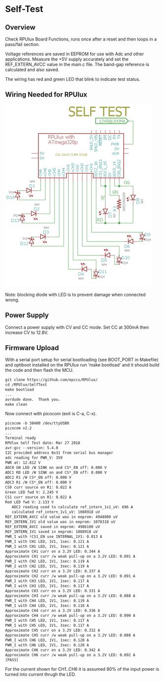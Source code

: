 # Self-Test

## Overview

Check RPUlux Board Functions, runs once after a reset and then loops in a pass/fail section.

Voltage references are saved in EEPROM for use with Adc and other applications. Measure the +5V supply accurately and set the REF_EXTERN_AVCC value in the main.c file. The band-gap reference is calculated and also saved.

The wiring has red and green LED that blink to indicate test status.

## Wiring Needed for RPUlux

![Wiring](./Setup/SelfTestWiring.png)

Note: blocking diode with LED is to prevent damage when connected wrong.


## Power Supply

Connect a power supply with CV and CC mode. Set CC at 300mA then increase CV to 12.8V.


## Firmware Upload

With a serial port setup for serial bootloading (see BOOT_PORT in Makefile) and optiboot installed on the RPUlux run 'make bootload' and it should build the code and then flash the MCU.

``` 
git clone https://github.com/epccs/RPUlux/
cd /RPUlux/SelfTest
make bootload
...
avrdude done.  Thank you.
make clean
``` 

Now connect with picocom (exit is C-a, C-x). 

``` 
picocom -b 38400 /dev/ttyUSB0
picocom v2.2
...
Terminal ready
RPUlux Self Test date: Mar 27 2018
avr-gcc --version: 5.4.0
I2C provided address 0x31 from serial bus manager
adc reading for PWR_V: 359
PWR at: 12.812 V
ADC0 GN LED /W SINK on and CS*_EN off: 0.000 V
ADC1 RD LED /W SINK on and CS*_EN off: 0.000 V
ADC2 R1 /W CS*_EN off: 0.000 V
ADC3 R1 /W CS*_EN off: 0.000 V
CS0 curr source on R1: 0.022 A
Green LED fwd V: 2.245 V
CS1 curr source on R1: 0.022 A
Red LED fwd V: 2.133 V
   ADC2 reading used to calculate ref_intern_1v1_uV: 696 A
   calculated ref_intern_1v1_uV: 1088918 uV
REF_EXTERN_AVCC old value was in eeprom: 4948800 uV
REF_INTERN_1V1 old value was in eeprom: 1078310 uV
REF_EXTERN_AVCC saved in eeprom: 4986100 uV
REF_INTERN_1V1 saved in eeprom: 1088918 uV
PWR_I with !CS1_EN use INTERNAL_1V1: 0.013 A
PWR_I with CH1 LED, 1V1, 1sec: 0.121 A
PWR_I with CH1 LED, 1V1, 3sec: 0.121 A
Approximate CH1 curr on a 3.2V LED: 0.344 A
Approximate CH1 curr /w weak pull-up on a 3.2V LED: 0.091 A
PWR_I with CH2 LED, 1V1, 1sec: 0.119 A
PWR_I with CH2 LED, 1V1, 3sec: 0.119 A
Approximate CH2 curr on a 3.2V LED: 0.337 A
Approximate CH2 curr /w weak pull-up on a 3.2V LED: 0.091 A
PWR_I with CH3 LED, 1V1, 1sec: 0.117 A
PWR_I with CH3 LED, 1V1, 3sec: 0.117 A
Approximate CH3 curr on a 3.2V LED: 0.331 A
Approximate CH3 curr /w weak pull-up on a 3.2V LED: 0.088 A
PWR_I with CH4 LED, 1V1, 1sec: 0.119 A
PWR_I with CH4 LED, 1V1, 3sec: 0.118 A
Approximate CH4 curr on a 3.2V LED: 0.336 A
Approximate CH4 curr /w weak pull-up on a 3.2V LED: 0.090 A
PWR_I with CH5 LED, 1V1, 1sec: 0.117 A
PWR_I with CH5 LED, 1V1, 3sec: 0.117 A
Approximate CH5 curr on a 3.2V LED: 0.332 A
Approximate CH5 curr /w weak pull-up on a 3.2V LED: 0.088 A
PWR_I with CH6 LED, 1V1, 1sec: 0.120 A
PWR_I with CH6 LED, 1V1, 3sec: 0.120 A
Approximate CH6 curr on a 3.2V LED: 0.342 A
Approximate CH6 curr /w weak pull-up on a 3.2V LED: 0.092 A
[PASS]
```

For the current shown for CH1..CH6 it is assumed 80% of the input power is turned into current thrugh the LED.
